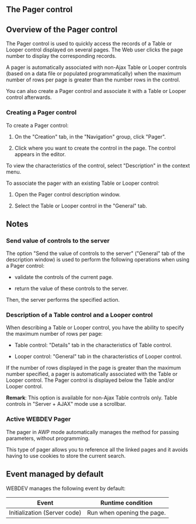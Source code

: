 


## The Pager control
			



<a name="NOTE1"></a>
<a name="NOTE1_1"></a>


## Overview of the Pager control
<a name="overview_the_pager_control_ELTTEXTE000146"></a>
The Pager control is used to quickly access the records of a Table or Looper control displayed on several pages. The Web user clicks the page number to display the corresponding records. 


A pager is automatically associated with non-Ajax Table or Looper controls (based on a data file or populated programmatically) when the maximum number of rows per page is greater than the number rows in the control. 

You can also create a Pager control and associate it with a Table or Looper control afterwards.


### Creating a Pager control
<a name="creating_pager_control_ELTPARAGRAPHE000019"></a>

To create a Pager control: 

1. On the "Creation" tab, in the "Navigation" group, click "Pager".

2. Click where you want to create the control in the page. The control appears in the editor.




To view the characteristics of the control, select "Description" in the context menu.

To associate the pager with an existing Table or Looper control: 

1. Open the Pager control description window. 

2. Select the Table or Looper control in the "General" tab.




<a name="NOTE2"></a>
<a name="NOTE2_1"></a>


## Notes
<a name="notes_ELTTEXTE000176"></a>


### Send value of controls to the server
<a name="send_value_controls_the_server_ELTPARAGRAPHE000050"></a>

The option "Send the value of controls to the server" ("General" tab of the description window) is used to perform the following operations when using a Pager control:

- validate the controls of the current page.

- return the value of these controls to the server.




Then, the server performs the specified action.
<a name="NOTE2_2"></a>


### Description of a Table control and a Looper control
<a name="description_table_control_and_looper_control_ELTPARAGRAPHE000062"></a>

When describing a Table or Looper control, you have the ability to specify the maximum number of rows per page:

- Table control: "Details" tab in the characteristics of Table control.

- Looper control: "General" tab in the characteristics of Looper control.




If the number of rows displayed in the page is greater than the maximum number specified, a pager is automatically associated with the Table or Looper control. The Pager control is displayed below the Table and/or Looper control. 

**Remark**: This option is available for non-Ajax Table controls only. Table controls in "Server + AJAX" mode use a scrollbar.
<a name="NOTE2_3"></a>


### Active WEBDEV Pager
<a name="active_webdev_pager_ELTPARAGRAPHE000078"></a>

The pager in AWP mode automatically manages the method for passing parameters, without programming. 

This type of pager allows you to reference all the linked pages and it avoids having to use cookies to store the current search. 

<a name="NOTE3"></a>
<a name="NOTE3_1"></a>


## Event managed by default
<a name="event_managed_default_ELTTEXTE000212"></a>
WEBDEV manages the following event by default:


| Event | Runtime condition |
| --- | --- |
| Initialization (Server code) | Run when opening the page. |




